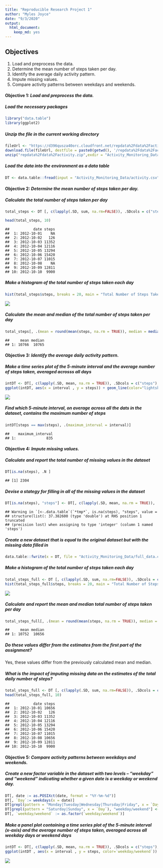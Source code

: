 ```yaml
---
title: "Reproducible Research Project 1"
author: "Myles Joyce"
date: "9/3/2020"
output: 
  html_document: 
    keep_md: yes
---
```



## **Objectives**
1) Load and preprocess the data.
2) Determine the mean number of steps taken per day.
3) Identify the average daily activity pattern.
4) Impute missing values.
5) Compare activity patterns between weekdays and weekends.

#### **Objective 1**: *Load and preprocess the data.*
##### Load the necessary packages

```r
library("data.table")
library(ggplot2)
```
##### Unzip the file in the current working directory

```r
fileUrl <- "https://d396qusza40orc.cloudfront.net/repdata%2Fdata%2Factivity.zip"
download.file(fileUrl, destfile = paste0(getwd(), '/repdata%2Fdata%2Factivity.zip'), method = "curl")
unzip("repdata%2Fdata%2Factivity.zip",exdir = "Activity_Monitoring_Data")
```
##### Load the data into the environment as a data table

```r
DT <- data.table::fread(input = "Activity_Monitoring_Data/activity.csv")
```


#### **Objective 2**: *Determine the mean number of steps taken per day.*
##### Calculate the total number of steps taken per day

```r
total_steps <- DT [, c(lapply(.SD, sum, na.rm=FALSE)), .SDcols = c("steps"), by = .(date)]

head(total_steps, 10)
```

```
##           date steps
##  1: 2012-10-01    NA
##  2: 2012-10-02   126
##  3: 2012-10-03 11352
##  4: 2012-10-04 12116
##  5: 2012-10-05 13294
##  6: 2012-10-06 15420
##  7: 2012-10-07 11015
##  8: 2012-10-08    NA
##  9: 2012-10-09 12811
## 10: 2012-10-10  9900
```
##### Make a histogram of the total number of steps taken each day

```r
hist(total_steps$steps, breaks = 20, main = "Total Number of Steps Taken Each Day", xlab = "Steps", col = "purple")
```

![](PA1_template_files/figure-html/unnamed-chunk-5-1.png)<!-- -->

##### Calculate the mean and median of the total number of steps taken per day

```r
total_steps[, .(mean = round(mean(steps, na.rm = TRUE)), median = median(steps, na.rm = TRUE))]
```

```
##     mean median
## 1: 10766  10765
```
#### **Objective 3**: *Identify the average daily activity pattern.*
##### Make a time series plot of the 5-minute interval and the average number of steps taken, averaged acrosss all days

```r
intDT <- DT[, c(lapply(.SD, mean, na.rm = TRUE)), .SDcols = c("steps"), by = .(interval)] 
ggplot(intDT, aes(x = interval , y = steps)) + geom_line(color="lightskyblue", size=0.75) + labs(title = "Average Daily Steps", x = "Interval", y = "Average Steps per day")
```

![](PA1_template_files/figure-html/unnamed-chunk-7-1.png)<!-- -->
##### Find which 5-minute interval, on average across all the dats in the dataset, contains the maximum number of steps

```r
intDT[steps == max(steps), .(maximum_interval = interval)]
```

```
##    maximum_interval
## 1:              835
```
#### **Objective 4**: *Impute missing values.*
##### Calculate and report the total number of missing values in the dataset

```r
DT[is.na(steps), .N ]
```

```
## [1] 2304
```
##### Devise a stategy for filling in all of the missing values in the dataset

```r
DT[is.na(steps), "steps"] <- DT[, c(lapply(.SD, mean, na.rm = TRUE)), .SDcols = c("steps")]
```

```
## Warning in `[<-.data.table`(`*tmp*`, is.na(steps), "steps", value =
## structure(list(: 37.382600 (type 'double') at RHS position 1 truncated
## (precision lost) when assigning to type 'integer' (column 1 named 'steps')
```
##### Create a new dataset that is equal to the original dataset but with the missing data filled in

```r
data.table::fwrite(x = DT, file = "Activity_Monitoring_Data/full_data.csv", quote = FALSE)
```
##### Make a histogram of the total number of steps taken each day

```r
total_steps_full <- DT [, c(lapply(.SD, sum, na.rm=FALSE)), .SDcols = c("steps"), by = .(date)]
hist(total_steps_full$steps, breaks = 20, main = "Total Number of Steps Taken Each Day", xlab = "Steps", col = "limegreen")
```

![](PA1_template_files/figure-html/unnamed-chunk-12-1.png)<!-- -->
##### Calculate and report the mean and median total number of steps taken per day

```r
total_steps_full[, .(mean = round(mean(steps, na.rm = TRUE)), median = median(steps, na.rm = TRUE))]
```

```
##     mean median
## 1: 10752  10656
```
##### Do these values differ from the estimates from the first part of the assignment? 
Yes, these values differ from the previously calculated mean and median.

##### What is the impact of imputing missing data on the estimates of the total daily number of steps?

```r
total_steps_full <- DT [, c(lapply(.SD, sum, na.rm=FALSE)), .SDcols = c("steps"), by = .(date)]
head(total_steps_full, 10)
```

```
##           date steps
##  1: 2012-10-01 10656
##  2: 2012-10-02   126
##  3: 2012-10-03 11352
##  4: 2012-10-04 12116
##  5: 2012-10-05 13294
##  6: 2012-10-06 15420
##  7: 2012-10-07 11015
##  8: 2012-10-08 10656
##  9: 2012-10-09 12811
## 10: 2012-10-10  9900
```
#### **Objective 5**: *Compare activity patterns between weekdays and weekends.*
##### Create a new factor variable in the dataset with two levels – “weekday” and “weekend” indicating whether a given date is a weekday or weekend day.

```r
DT[, date := as.POSIXct(date, format = "%Y-%m-%d")]
DT[, `Day`:= weekdays(x = date)]
DT[grepl(pattern = "Monday|Tuesday|Wednesday|Thursday|Friday", x = `Day`), "weekday/weekend"] <- "weekday"
DT[grepl(pattern = "Saturday|Sunday", x = `Day`), "weekday/weekend"] <- "weekend"
DT[, `weekday/weekend` := as.factor(`weekday/weekend`)]
```
##### Make a panel plot containing a time series plot of the 5-minute interval (x-axis) and the average number of steps taken, averaged across all weekday days or weekend days

```r
intDT <- DT[, c(lapply(.SD, mean, na.rm = TRUE)), .SDcols = c("steps"), by = .(interval, `weekday/weekend`)]
ggplot(intDT , aes(x = interval , y = steps, color=`weekday/weekend`)) + labs(title = "Average Daily Steps", x = "Interval", y = "Steps") + facet_wrap(~`weekday/weekend` , ncol = 1, nrow=2) + geom_line() + scale_color_manual(values = c("salmon3", "darkseagreen3"))
```

![](PA1_template_files/figure-html/unnamed-chunk-16-1.png)<!-- -->



